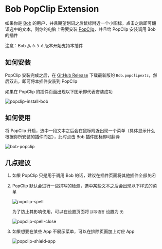 # Bob PopClip Extension

如果你是 [Bob](https://github.com/ripperhe/Bob) 的用户，并且期望划词之后鼠标附近一个小图标，点击之后即可翻译选中的文本，则你的电脑上需要安装 [PopClip](https://pilotmoon.com/popclip/)，并且给 PopClip 安装调用 Bob 的插件

注意：Bob 从 `0.3.0` 版本开始支持本插件

## 如何安装

PopClip 安装完成之后，在 [GitHub Release](https://github.com/ripperhe/Bob-PopClip/releases) 下载最新版的 `Bob.popclipextz`，然后双击，即可将本插件安装到 PopClip

如果在 PopClip 的插件页面出现以下图示即代表安装成功

![popclip-install-bob](https://raw.githubusercontent.com/ripperhe/Resource/master/20200112/popclip-install-bob.png)

## 如何使用

将 PopClip 开启，选中一段文本之后会在鼠标附近出现一个菜单（具体显示什么根据你所安装的插件而定），此时点击 Bob 插件图标即可翻译

![bob-popclip](https://raw.githubusercontent.com/ripperhe/Resource/master/20200112/bob-popclip.gif)

## 几点建议

1. 如果 PopClip 只是用于调用 Bob 的话，建议在插件页面将其他插件全部关闭
2. PopClip 默认会进行一些拼写的检测，选中某些文本之后会出现以下样式的菜单

	![popclip-spell](https://raw.githubusercontent.com/ripperhe/Resource/master/20200112/popclip-spell.png)
	
	为了防止其影响使用，可以在设置页面将 `拼写语言` 设置为 `无`
	
	![popclip-spell-close](https://raw.githubusercontent.com/ripperhe/Resource/master/20200112/popclip-spell-close.png)

3. 如果想要在某些 App 不展示菜单，可以在排除页面加上对应 App

	![popclip-shield-app](https://raw.githubusercontent.com/ripperhe/Resource/master/20200112/popclip-shield-app.png)